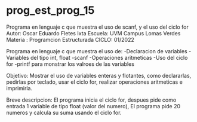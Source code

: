 # prog_est_prog_15
Programa en lenguaje c que muestra el uso de scanf, y el uso del ciclo for
Autor: Oscar Eduardo Fletes Ixta
Escuela: UVM Campus Lomas Verdes
Materia : Programcion Estructurada
CICLO: 01/2022

Programa en lenguaje c que muestra el uso de:
-Declaracion de variables 
-Variables del tipo int, float
-scanf
-Operaciones aritmeticas 
-Uso del ciclo for
-printf para monstrar los valroes de las variables

Objetivo:
Mostrar el uso de variables enteras y flotantes, como declararlas, pedirlas por teclado, usar el ciclo for, realizar operaciones aritmeticas e imprimirla.

Breve descripcion:
El programa inicia el ciclo for, despues pide como entrada 1 variable de tipo float (valor del numero),
El programa pide 20 numeros y calcula su suma usando el ciclo for. 
